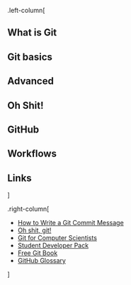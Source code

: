 .left-column[
## What is Git
## Git basics
## Advanced
## Oh Shit!
## GitHub
## Workflows
## Links
]

.right-column[

* [How to Write a Git Commit Message](http://chris.beams.io/posts/git-commit/)
* [Oh shit, git!](http://ohshitgit.com/)
* [Git for Computer Scientists](http://eagain.net/articles/git-for-computer-scientists/)
* [Student Developer Pack](https://education.github.com/pack)
* [Free Git Book](https://git-scm.com/book/en/v2)
* [GitHub Glossary](https://help.github.com/articles/github-glossary/)

]
